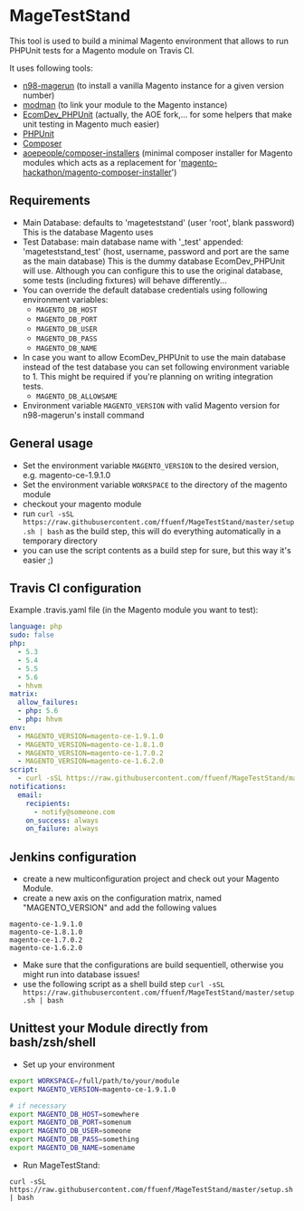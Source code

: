 # MageTestStand

This tool is used to build a minimal Magento environment that allows to run PHPUnit tests for a Magento module on Travis CI.

It uses following tools:
- [n98-magerun](https://github.com/netz98/n98-magerun) (to install a vanilla Magento instance for a given version number)
- [modman](https://github.com/colinmollenhour/modman) (to link your module to the Magento instance)
- [EcomDev_PHPUnit](https://github.com/AOEpeople/EcomDev_PHPUnit) (actually, the AOE fork,... for some helpers that make unit testing in Magento much easier)
- [PHPUnit](https://phpunit.de/)
- [Composer](https://getcomposer.org/)
- [aoepeople/composer-installers](https://github.com/AOEpeople/composer-installers) (minimal composer installer for Magento modules which acts as a replacement for '[magento-hackathon/magento-composer-installer](https://github.com/magento-hackathon/magento-composer-installer)')

## Requirements

- Main Database: defaults to 'mageteststand' (user 'root', blank password) This is the database Magento uses
- Test Database: main database name with '_test' appended: 'mageteststand_test' (host, username, password and port are the same as the main database) This is the dummy database EcomDev_PHPUnit will use. Although you can configure this to use the original database, some tests (including fixtures) will behave differently...
- You can override the default database credentials using following environment variables:
  - `MAGENTO_DB_HOST`
  - `MAGENTO_DB_PORT`
  - `MAGENTO_DB_USER`
  - `MAGENTO_DB_PASS`
  - `MAGENTO_DB_NAME`
- In case you want to allow EcomDev_PHPUnit to use the main database instead of the test database you can set following environment variable to 1. This might be required if you're planning on writing integration tests.
  - `MAGENTO_DB_ALLOWSAME`
- Environment variable `MAGENTO_VERSION` with valid Magento version for n98-magerun's install command

## General usage

- Set the environment variable `MAGENTO_VERSION` to the desired version, e.g. magento-ce-1.9.1.0
- Set the environment variable `WORKSPACE` to the directory of the magento module
- checkout your magento module
- run `curl -sSL https://raw.githubusercontent.com/ffuenf/MageTestStand/master/setup.sh | bash` as the build step, this will do everything automatically in a temporary directory
- you can use the script contents as a build step for sure, but this way it's easier ;)

## Travis CI configuration

Example .travis.yaml file (in the Magento module you want to test):

```yml
language: php
sudo: false
php:
  - 5.3
  - 5.4
  - 5.5
  - 5.6
  - hhvm
matrix:
  allow_failures:
  - php: 5.6
  - php: hhvm
env:
  - MAGENTO_VERSION=magento-ce-1.9.1.0
  - MAGENTO_VERSION=magento-ce-1.8.1.0
  - MAGENTO_VERSION=magento-ce-1.7.0.2
  - MAGENTO_VERSION=magento-ce-1.6.2.0
script:
  - curl -sSL https://raw.githubusercontent.com/ffuenf/MageTestStand/master/setup.sh | bash
notifications:
  email:
    recipients:
      - notify@someone.com
    on_success: always
    on_failure: always
```

## Jenkins configuration

- create a new multiconfiguration project and check out your Magento Module.
- create a new axis on the configuration matrix, named "MAGENTO_VERSION" and add the following values

```
magento-ce-1.9.1.0
magento-ce-1.8.1.0
magento-ce-1.7.0.2
magento-ce-1.6.2.0
```

- Make sure that the configurations are build sequentiell, otherwise you might run into database issues!
- use the following script as a shell build step `curl -sSL https://raw.githubusercontent.com/ffuenf/MageTestStand/master/setup.sh | bash`

## Unittest your Module directly from bash/zsh/shell
- Set up your environment
```bash
export WORKSPACE=/full/path/to/your/module
export MAGENTO_VERSION=magento-ce-1.9.1.0

# if necessary
export MAGENTO_DB_HOST=somewhere
export MAGENTO_DB_PORT=somenum
export MAGENTO_DB_USER=someone
export MAGENTO_DB_PASS=something
export MAGENTO_DB_NAME=somename
```

- Run MageTestStand:
```
curl -sSL https://raw.githubusercontent.com/ffuenf/MageTestStand/master/setup.sh | bash
```

